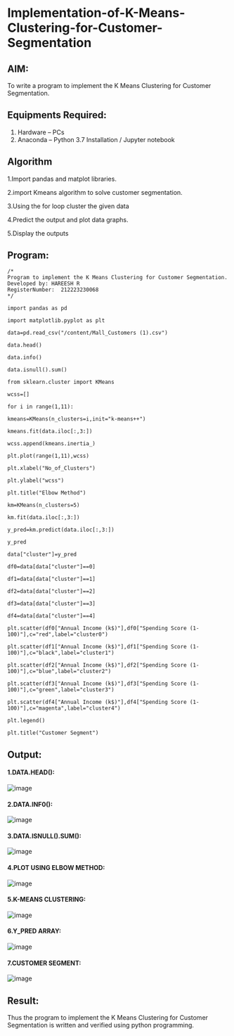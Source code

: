 # Implementation-of-K-Means-Clustering-for-Customer-Segmentation

## AIM:
To write a program to implement the K Means Clustering for Customer Segmentation.

## Equipments Required:
1. Hardware – PCs
2. Anaconda – Python 3.7 Installation / Jupyter notebook

## Algorithm
1.Import pandas and matplot libraries.

2.import Kmeans algorithm to solve customer segmentation.

3.Using the for loop cluster the given data

4.Predict the output and plot data graphs.

5.Display the outputs
## Program:
```
/*
Program to implement the K Means Clustering for Customer Segmentation.
Developed by: HAREESH R
RegisterNumber:  212223230068
*/

import pandas as pd

import matplotlib.pyplot as plt

data=pd.read_csv("/content/Mall_Customers (1).csv")

data.head()

data.info()

data.isnull().sum()

from sklearn.cluster import KMeans

wcss=[]

for i in range(1,11):

kmeans=KMeans(n_clusters=i,init="k-means++")

kmeans.fit(data.iloc[:,3:])

wcss.append(kmeans.inertia_)

plt.plot(range(1,11),wcss)

plt.xlabel("No_of_Clusters")

plt.ylabel("wcss")

plt.title("Elbow Method")

km=KMeans(n_clusters=5)

km.fit(data.iloc[:,3:])

y_pred=km.predict(data.iloc[:,3:])

y_pred

data["cluster"]=y_pred

df0=data[data["cluster"]==0]

df1=data[data["cluster"]==1]

df2=data[data["cluster"]==2]

df3=data[data["cluster"]==3]

df4=data[data["cluster"]==4]

plt.scatter(df0["Annual Income (k$)"],df0["Spending Score (1-100)"],c="red",label="cluster0")

plt.scatter(df1["Annual Income (k$)"],df1["Spending Score (1-100)"],c="black",label="cluster1")

plt.scatter(df2["Annual Income (k$)"],df2["Spending Score (1-100)"],c="blue",label="cluster2")

plt.scatter(df3["Annual Income (k$)"],df3["Spending Score (1-100)"],c="green",label="cluster3")

plt.scatter(df4["Annual Income (k$)"],df4["Spending Score (1-100)"],c="magenta",label="cluster4")

plt.legend()

plt.title("Customer Segment")
```

## Output:
#### 1.DATA.HEAD():
![image](https://github.com/POZHILANVD/Implementation-of-K-Means-Clustering-for-Customer-Segmentation/assets/144870498/959f8137-6c3e-4e83-a2e4-77d635a98979)
#### 2.DATA.INF0():
![image](https://github.com/POZHILANVD/Implementation-of-K-Means-Clustering-for-Customer-Segmentation/assets/144870498/74112410-0e34-43af-a090-b66b320aed5d)
#### 3.DATA.ISNULL().SUM():
![image](https://github.com/POZHILANVD/Implementation-of-K-Means-Clustering-for-Customer-Segmentation/assets/144870498/61bdfd0e-0b72-43b9-8a0d-f98abb522a31)
#### 4.PLOT USING ELBOW METHOD:
![image](https://github.com/POZHILANVD/Implementation-of-K-Means-Clustering-for-Customer-Segmentation/assets/144870498/8421bc24-c20e-443e-8435-7c666f191eef)
#### 5.K-MEANS CLUSTERING:
![image](https://github.com/POZHILANVD/Implementation-of-K-Means-Clustering-for-Customer-Segmentation/assets/144870498/f655ce4c-9ea7-4b86-9c38-a1b865ea4dd1)
#### 6.Y_PRED ARRAY:
![image](https://github.com/POZHILANVD/Implementation-of-K-Means-Clustering-for-Customer-Segmentation/assets/144870498/9579fb20-5a35-4184-9137-6a20b5f10a74)
#### 7.CUSTOMER SEGMENT:
![image](https://github.com/POZHILANVD/Implementation-of-K-Means-Clustering-for-Customer-Segmentation/assets/144870498/cb29fade-eab7-42c4-9dc1-5b9c8c4b449d)

## Result:
Thus the program to implement the K Means Clustering for Customer Segmentation is written and verified using python programming.
